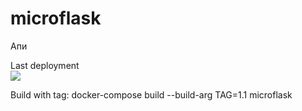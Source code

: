 # microflask
Апи

Last deployment <br>
<img src="https://github.com/inesterenko/microflask/workflows/python_app/badge.svg?branch=master">
</br>

Build with tag:
docker-compose build --build-arg  TAG=1.1  microflask

